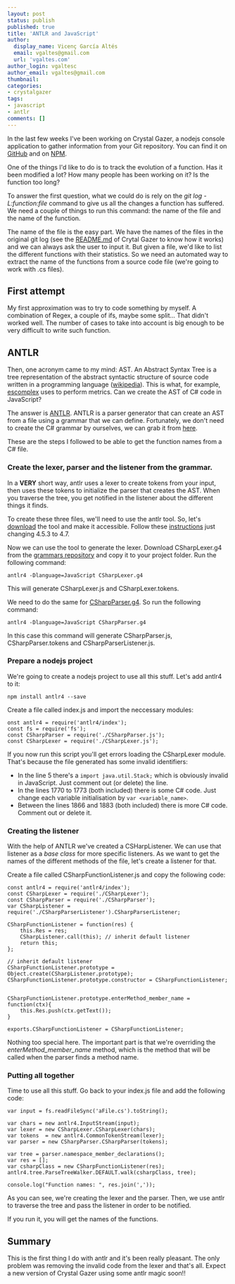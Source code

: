 ```yaml
---
layout: post
status: publish
published: true
title: 'ANTLR and JavaScript'
author:
  display_name: Vicenç García Altés
  email: vgaltes@gmail.com
  url: 'vgaltes.com'
author_login: vgaltesc
author_email: vgaltes@gmail.com
thumbnail:
categories:
- crystalgazer
tags:
- javascript
- antlr
comments: []
---
```


In the last few weeks I've been working on Crystal Gazer, a nodejs console application to gather information from your Git repository. You can find it on [GitHub](https://github.com/vgaltes/CrystalGazer) and on [NPM](https://www.npmjs.com/package/crystalgazer).

One of the things I'd like to do is to track the evolution of a function. Has it been modified a lot? How many people has been working on it? Is the function too long? 

To answer the first question, what we could do is rely on the *git log -L:function:file* command to give us all the changes a function has suffered. We need a couple of things to run this command: the name of the file and the name of the function.

The name of the file is the easy part. We have the names of the files in the original git log (see the [README.md](https://github.com/vgaltes/CrystalGazer/blob/master/README.md) of Crytal Gazer to know how it works) and we can always ask the user to input it. But given a file, we'd like to list the different functions with their statistics. So we need an automated way to extract the name of the functions from a source code file (we're going to work with .cs files).

## First attempt

My first approximation was to try to code something by myself. A combination of Regex, a couple of ifs, maybe some split... That didn't worked well. The number of cases to take into account is big enough to be very difficult to write such function.

## ANTLR

Then, one acronym came to my mind: AST. An Abstract Syntax Tree is a tree representation of the abstract syntactic structure of source code written in a programming language ([wikipedia](https://en.wikipedia.org/wiki/Abstract_syntax_tree)). This is what, for example, [escomplex](https://github.com/escomplex/escomplex) uses to perform metrics. Can we create the AST of C# code in JavaScript?

The answer is [ANTLR](http://www.antlr.org/). ANTLR is a parser generator that can create an AST from a file using a grammar that we can define. Fortunately, we don't need to create the C# grammar by ourselves, we can grab it from [here](https://github.com/antlr/grammars-v4).

These are the steps I followed to be able to get the function names from a C# file.

### Create the lexer, parser and the listener from the grammar.
In a **VERY** short way, antlr uses a lexer to create tokens from your input, then uses these tokens to initialize the parser that creates the AST. When you traverse the tree, you get notified in the listener about the different things it finds.

To create these three files, we'll need to use the antlr tool. So, let's [download](http://www.antlr.org/download/antlr-4.7-complete.jar) the tool and make it accessible. Follow these [instructions](https://github.com/antlr/antlr4/blob/master/doc/getting-started.md) just changing 4.5.3 to 4.7. 

Now we can use the tool to generate the lexer. Download CSharpLexer.g4 from the [grammars repository](https://github.com/antlr/grammars-v4/tree/master/csharp) and copy it to your project folder. Run the following command:
```
antlr4 -Dlanguage=JavaScript CSharpLexer.g4
```

This will generate CSharpLexer.js and CSharpLexer.tokens.

We need to do the same for [CSharpParser.g4](https://github.com/antlr/grammars-v4/blob/master/csharp/CSharpParser.g4). So run the following command:

```
antlr4 -Dlanguage=JavaScript CSharpParser.g4
```

In this case this command will generate CSharpParser.js, CSharpParser.tokens and CSharpParserListener.js.

### Prepare a nodejs project
We're going to create a nodejs project to use all this stuff. Let's add antlr4 to it:
```
npm install antlr4 --save
```

Create a file called index.js and import the neccessary modules:
```
onst antlr4 = require('antlr4/index');
const fs = require('fs');
const CSharpParser = require('./CSharpParser.js');
const CSharpLexer = require('./CSharpLexer.js');
```

If you now run this script you'll get errors loading the CSharpLexer module. That's because the file generated has some invalid identifiers:
 - In the line 5 there's a `import java.util.Stack;` which is obviously invalid in JavaScript. Just comment out (or delete) the line.
 - In the lines 1770 to 1773 (both included) there is some C# code. Just change each variable initialisation by `var <variable_name>`.
 - Between the lines 1866 and 1883 (both included) there is more C# code. Comment out or delete it.

### Creating the listener
With the help of ANTLR we've created a CSHarpListener. We can use that listener as a *base class* for more specific listeners. As we want to get the names of the different methods of the file, let's create a listener for that.

Create a file called CSharpFunctionListener.js and copy the following code:

```
const antlr4 = require('antlr4/index');
const CSharpLexer = require('./CSharpLexer');
const CSharpParser = require('./CSharpParser');
var CSharpListener = require('./CSharpParserListener').CSharpParserListener;

CSharpFunctionListener = function(res) {
    this.Res = res;    
    CSharpListener.call(this); // inherit default listener
    return this;
};
 
// inherit default listener
CSharpFunctionListener.prototype = Object.create(CSharpListener.prototype);
CSharpFunctionListener.prototype.constructor = CSharpFunctionListener;


CSharpFunctionListener.prototype.enterMethod_member_name = function(ctx){
    this.Res.push(ctx.getText());
}

exports.CSharpFunctionListener = CSharpFunctionListener;
```

Nothing too special here. The important part is that we're overriding the *enterMethod_member_name* method, which is the method that will be called when the parser finds a method name.

### Putting all together

Time to use all this stuff. Go back to your index.js file and add the following code:

```
var input = fs.readFileSync('aFile.cs').toString();

var chars = new antlr4.InputStream(input);
var lexer = new CSharpLexer.CSharpLexer(chars);
var tokens  = new antlr4.CommonTokenStream(lexer);
var parser = new CSharpParser.CSharpParser(tokens);

var tree = parser.namespace_member_declarations();   
var res = [];
var csharpClass = new CSharpFunctionListener(res);
antlr4.tree.ParseTreeWalker.DEFAULT.walk(csharpClass, tree);

console.log("Function names: ", res.join(','));
```

As you can see, we're creating the lexer and the parser. Then, we use antlr to traverse the tree and pass the listener in order to be notified. 

If you run it, you will get the names of the functions.

## Summary
This is the first thing I do with antlr and it's been really pleasant. The only problem was removing the invalid code from the lexer and that's all. Expect a new version of Crystal Gazer using some antlr magic soon!!